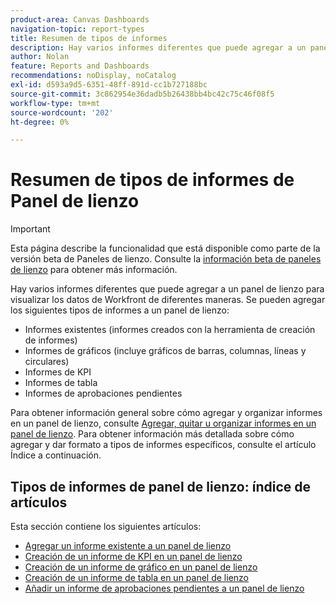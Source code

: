 ```yaml
---
product-area: Canvas Dashboards
navigation-topic: report-types
title: Resumen de tipos de informes
description: Hay varios informes diferentes que puede agregar a un panel de lienzo para visualizar los datos de Workfront de diferentes maneras.
author: Nolan
feature: Reports and Dashboards
recommendations: noDisplay, noCatalog
exl-id: d593a9d5-6351-48ff-891d-cc1b727188bc
source-git-commit: 3c862954e36dadb5b26438bb4bc42c75c46f08f5
workflow-type: tm+mt
source-wordcount: '202'
ht-degree: 0%

---
```


# Resumen de tipos de informes de Panel de lienzo

>[!IMPORTANT]
>
>Esta página describe la funcionalidad que está disponible como parte de la versión beta de Paneles de lienzo. Consulte la [información beta de paneles de lienzo](/help/quicksilver/product-announcements/betas/canvas-dashboards-beta/canvas-dashboards-beta-information.md) para obtener más información.

Hay varios informes diferentes que puede agregar a un panel de lienzo para visualizar los datos de Workfront de diferentes maneras. Se pueden agregar los siguientes tipos de informes a un panel de lienzo:

* Informes existentes (informes creados con la herramienta de creación de informes)
* Informes de gráficos (incluye gráficos de barras, columnas, líneas y circulares)
* Informes de KPI
* Informes de tabla
* Informes de aprobaciones pendientes

Para obtener información general sobre cómo agregar y organizar informes en un panel de lienzo, consulte [Agregar, quitar u organizar informes en un panel de lienzo](/help/quicksilver/reports-and-dashboards/canvas-dashboards/manage-canvas-dashboards/add-remove-arrange-reports.md). Para obtener información más detallada sobre cómo agregar y dar formato a tipos de informes específicos, consulte el artículo Índice a continuación.

## Tipos de informes de panel de lienzo: índice de artículos

Esta sección contiene los siguientes artículos:

* [Agregar un informe existente a un panel de lienzo](/help/quicksilver/reports-and-dashboards/canvas-dashboards/report-types/add-existing-report.md)
* [Creación de un informe de KPI en un panel de lienzo](/help/quicksilver/reports-and-dashboards/canvas-dashboards/report-types/build-kpi-report.md)
* [Creación de un informe de gráfico en un panel de lienzo](/help/quicksilver/reports-and-dashboards/canvas-dashboards/report-types/build-chart-report.md)
* [Creación de un informe de tabla en un panel de lienzo](/help/quicksilver/reports-and-dashboards/canvas-dashboards/report-types/build-table-report.md)
* [Añadir un informe de aprobaciones pendientes a un panel de lienzo](/help/quicksilver/reports-and-dashboards/canvas-dashboards/report-types/add-pending-approvals-report.md)
